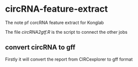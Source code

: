 # circRNA-feature-extract
The note pf corcRNA feature extract for Konglab

The file *circRNA2gtf.R* is the script to connect the other jobs

## convert circRNA to gff
Firstly it will convert the report from CIRCexplorer to gff format
